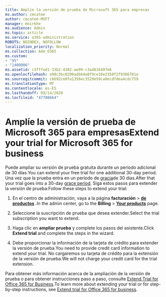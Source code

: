 ```yaml
---
title: Amplíe la versión de prueba de Microsoft 365 para empresas
ms.author: cmcatee
author: cmcatee-MSFT
manager: mnirkhe
ms.audience: Admin
ms.topic: article
ms.service: o365-administration
ROBOTS: NOINDEX, NOFOLLOW
localization_priority: Normal
ms.collection: Adm_O365
ms.custom:
- "95"
- "1400006"
ms.assetid: c3fffed1-33b2-4382-ae99-c3a4816497e6
ms.openlocfilehash: a98c3bc0290adb64a8f9ce18e2358f2f9386781e
ms.sourcegitcommit: c6692ce0fa1358ec3529e59ca0ecdfdea4cdc759
ms.translationtype: MT
ms.contentlocale: es-ES
ms.lasthandoff: 09/14/2020
ms.locfileid: "47708664"
---
```

# <a name="extend-your-trial-for-microsoft-365-for-business"></a><span data-ttu-id="18c61-102">Amplíe la versión de prueba de Microsoft 365 para empresas</span><span class="sxs-lookup"><span data-stu-id="18c61-102">Extend your trial for Microsoft 365 for business</span></span>

<span data-ttu-id="18c61-103">Puede ampliar su versión de prueba gratuita durante un período adicional de 30 días.</span><span class="sxs-lookup"><span data-stu-id="18c61-103">You can extend your free trial for one additional 30-day period.</span></span> <span data-ttu-id="18c61-104">Una vez que la prueba entra en un período de [gracia](https://docs.microsoft.com/alchemyinsights/grace-period-for-microsoft-365-free-trial)de 30 días.</span><span class="sxs-lookup"><span data-stu-id="18c61-104">After that your trial goes into a 30-day [grace period](https://docs.microsoft.com/alchemyinsights/grace-period-for-microsoft-365-free-trial).</span></span> <span data-ttu-id="18c61-105">Siga estos pasos para extender la versión de prueba:</span><span class="sxs-lookup"><span data-stu-id="18c61-105">Follow these steps to extend your trial:</span></span>
  
1. <span data-ttu-id="18c61-106">En el centro de administración, vaya a la página **facturación** \> **[de productos](https://go.microsoft.com/fwlink/p/?linkid=842054)** .</span><span class="sxs-lookup"><span data-stu-id="18c61-106">In the admin center, go to the **Billing** \> **[Your products](https://go.microsoft.com/fwlink/p/?linkid=842054)** page.</span></span>

2. <span data-ttu-id="18c61-107">Seleccione la suscripción de prueba que desea extender.</span><span class="sxs-lookup"><span data-stu-id="18c61-107">Select the trial subscription you want to extend.</span></span>

3. <span data-ttu-id="18c61-108">Haga clic en **ampliar prueba** y complete los pasos del asistente.</span><span class="sxs-lookup"><span data-stu-id="18c61-108">Click **Extend trial** and complete the steps in the wizard.</span></span>

4. <span data-ttu-id="18c61-109">Debe proporcionar la información de la tarjeta de crédito para extender la versión de prueba.</span><span class="sxs-lookup"><span data-stu-id="18c61-109">You need to provide credit card information to extend your trial.</span></span> <span data-ttu-id="18c61-110">No cargaremos su tarjeta de crédito para la extensión de la versión de prueba.</span><span class="sxs-lookup"><span data-stu-id="18c61-110">We will not charge your credit card for the trial extension.</span></span>

<span data-ttu-id="18c61-111">Para obtener más información acerca de la ampliación de la versión de prueba o para obtener instrucciones paso a paso, consulte [Extend Trial for Office 365 for Business](https://docs.microsoft.com/microsoft-365/commerce/extend-your-trial).</span><span class="sxs-lookup"><span data-stu-id="18c61-111">To learn more about extending your trial or for step-by-step instructions, see [Extend trial for Office 365 for business](https://docs.microsoft.com/microsoft-365/commerce/extend-your-trial).</span></span>
